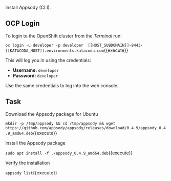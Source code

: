 Install Appsody (CLI).

## OCP Login

To login to the OpenShift cluster from the _Terminal_ run:

``oc login -u developer -p developer  [[HOST_SUBDOMAIN]]-8443-[[KATACODA_HOST]].environments.katacoda.com``{{execute}}

This will log you in using the credentials:

* **Username:** ``developer``
* **Password:** ``developer``

Use the same credentials to log into the web console.

## Task

Download the Appsody package for Ubuntu

`mkdir -p /tmp/appsody && cd /tmp/appsody && wget https://github.com/appsody/appsody/releases/download/0.4.9/appsody_0.4.9_amd64.deb`{{execute}}

Install the Appsody package

`sudo apt install -f ./appsody_0.4.9_amd64.deb`{{execute}}

Verify the installation

`appsody list`{{execute}}


